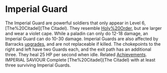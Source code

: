 # Imperial Guard

The Imperial Guard are powerful soldiers that only appear in Level 6, [The%20Citadel](The Citadel). They resemble [Holy%20Order](paladins), but are larger and wear a violet cape. While a paladin can only do 12-18 damage, an Imperial Guard can do 10-30 damage. Imperial Guards are also affected by Barracks [upgrades](upgrades), and are not replaceable if killed.
The chokepoints to the right and left have two Guards each, and the exit path has an additional three. They heal 25 HP per second when idle. 
Related [Achievements](Achievements).
 IMPERIAL SAVIOUR Complete [The%20Citadel](The Citadel) with at least three surviving Imperial Guards.